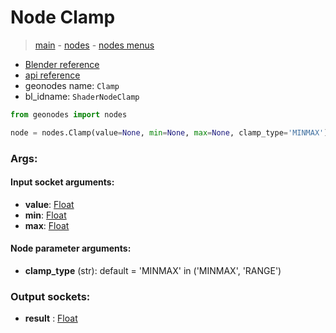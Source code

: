 # Node Clamp

> [main](../structure.md) - [nodes](nodes.md) - [nodes menus](nodes_menus.md)

- [Blender reference](https://docs.blender.org/manual/en/latest/modeling/geometry_nodes/utilities/clamp.html)
- [api reference](https://docs.blender.org/api/current/bpy.types.ShaderNodeClamp.html)
- geonodes name: `Clamp`
- bl_idname: `ShaderNodeClamp`

```python
from geonodes import nodes

node = nodes.Clamp(value=None, min=None, max=None, clamp_type='MINMAX')
```

### Args:

#### Input socket arguments:

- **value**: [Float](Float.md)
- **min**: [Float](Float.md)
- **max**: [Float](Float.md)

#### Node parameter arguments:

- **clamp_type** (str): default = 'MINMAX' in ('MINMAX', 'RANGE')

### Output sockets:

- **result** : [Float](Float.md)

